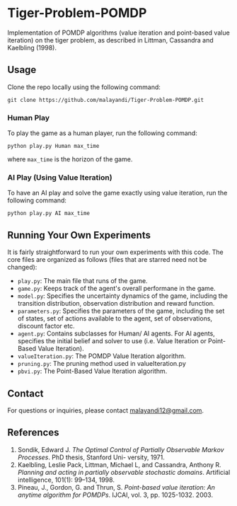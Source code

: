 # Tiger-Problem-POMDP
Implementation of POMDP algorithms (value iteration and point-based value iteration) on the tiger problem, as described in Littman, Cassandra and Kaelbling (1998).

## Usage

Clone the repo locally using the following command:

	git clone https://github.com/malayandi/Tiger-Problem-POMDP.git
	
### Human Play	
	
To play the game as a human player, run the following command:

	python play.py Human max_time
	
where `max_time` is the horizon of the game.

### AI Play (Using Value Iteration)

To have an AI play and solve the game exactly using value iteration, run the following command:

	python play.py AI max_time
	
## Running Your Own Experiments

It is fairly straightforward to run your own experiments with this code. The core files are organized as follows (files that are starred need not be changed):

* `play.py`: The main file that runs of the game.
* `game.py`: Keeps track of the agent's overall performane in the game.
* `model.py`: Specifies the uncertainty dynamics of the game, including the transition distribution, observation distribution and reward function.
* `parameters.py`: Specifies the parameters of the game, including the set of states, set of actions available to the agent, set of observations, discount factor etc.
* `agent.py`: Contains subclasses for Human/ AI agents. For AI agents, specifies the initial belief and solver to use (i.e. Value Iteration or Point-Based Value Iteration).
* `valueIteration.py`: The POMDP Value Iteration algorithm.
* `pruning.py`: The pruning method used in valueIteration.py
* `pbvi.py`: The Point-Based Value Iteration algorithm.

## Contact

For questions or inquiries, please contact <malayandi12@gmail.com>.

## References

1. Sondik, Edward J. *The Optimal Control of Partially Observable Markov Processes*. PhD thesis, Stanford Uni- versity, 1971.
2. Kaelbling, Leslie Pack, Littman, Michael L, and Cassandra, Anthony R. *Planning and acting in partially observable stochastic domains*. Artificial intelligence, 101(1): 99–134, 1998.
3. Pineau, J., Gordon, G. and Thrun, S. *Point-based value iteration: An anytime algorithm for POMDPs*.  IJCAI, vol. 3, pp. 1025-1032. 2003.